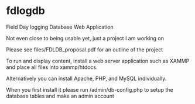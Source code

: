 # fdlogdb
Field Day logging Database Web Application

Not even close to being usable yet, just a project I am working on

Please see files/FDLDB_proposal.pdf for an outline of the project

To run and display content, install a web server application such as XAMMP and place all files into xammp/htdocs.

Alternatively you can install Apache, PHP, and MySQL individually.

When you first install it please run /admin/db-config.php to setup the database tables and make an admin account
